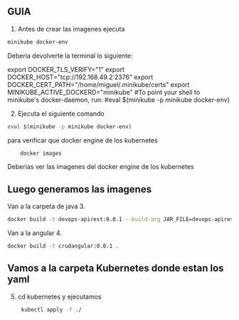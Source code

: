 ## GUIA

1. Antes de crear las imagenes ejecuta
```sh
minikube docker-env
```
Deberia devolverte la terminal lo siguiente: 

export DOCKER_TLS_VERIFY="1"
export DOCKER_HOST="tcp://192.168.49.2:2376"
export DOCKER_CERT_PATH="/home/miguel/.minikube/certs"
export MINIKUBE_ACTIVE_DOCKERD="minikube"
#To point your shell to minikube's docker-daemon, run:
#eval $(minikube -p minikube docker-env)

2. Ejecuta el siguiente comando
```sh
eval $(minikube -p minikube docker-env)
```
para verificar que docker engine de los kubernetes
```sh
    docker images
```
Deberias ver las imagenes del docker engine de los kubernetes

## Luego generamos las imagenes

Van a la carpeta de java
3. 
```sh
docker build -t devops-apirest:0.0.1 --build-arg JAR_FILE=devops-apirest-0.0.1-SNAPSHOT.jar .
```

Van a la angular
4. 
```sh
docker build -t crudangular:0.0.1 .
```
## Vamos a la carpeta Kubernetes donde estan los yaml
5. cd kubernetes y ejecutamos
   ```sh
    kubectl apply -f ./
   ```
